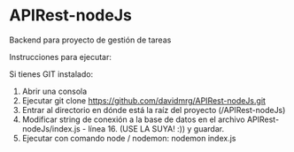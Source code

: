 # APIRest-nodeJs
Backend para proyecto de gestión de tareas

Instrucciones para ejecutar:

Si tienes GIT instalado:
1. Abrir una consola
2. Ejecutar git clone https://github.com/davidmrg/APIRest-nodeJs.git
3. Entrar al directorio en dónde está la raíz del proyecto (/APIRest-nodeJs)
4. Modificar string de conexión a la base de datos en el archivo APIRest-nodeJs/index.js - línea 16. (USE LA SUYA! :)) y guardar.
4. Ejecutar con comando node / nodemon:
  nodemon index.js
